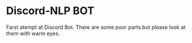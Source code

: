 # Discord-NLP BOT
Farst atempt at Discord Bot.
There are some poor parts.but please look at them with warm eyes.
